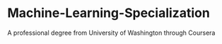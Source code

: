 # Machine-Learning-Specialization
A professional degree from University of Washington through Coursera
